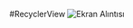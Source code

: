 #RecyclerView 
![Ekran Alıntısı](https://user-images.githubusercontent.com/72807269/223676860-8069ff20-d9fa-44eb-8112-57102b7db1c0.PNG)
